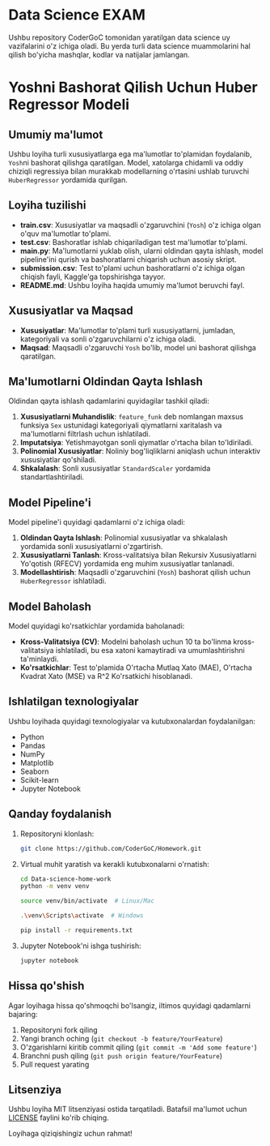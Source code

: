 # Data Science EXAM

Ushbu repository CoderGoC tomonidan yaratilgan data science uy vazifalarini o'z ichiga oladi. Bu yerda turli data science muammolarini hal qilish bo'yicha mashqlar, kodlar va natijalar jamlangan.

# Yoshni Bashorat Qilish Uchun Huber Regressor Modeli

## Umumiy ma'lumot
Ushbu loyiha turli xususiyatlarga ega ma'lumotlar to'plamidan foydalanib, `Yosh`ni bashorat qilishga qaratilgan. Model, xatolarga chidamli va oddiy chiziqli regressiya bilan murakkab modellarning o'rtasini ushlab turuvchi `HuberRegressor` yordamida qurilgan.


## Loyiha tuzilishi
- **train.csv**: Xususiyatlar va maqsadli o'zgaruvchini (`Yosh`) o'z ichiga olgan o'quv ma'lumotlar to'plami.
- **test.csv**: Bashoratlar ishlab chiqariladigan test ma'lumotlar to'plami.
- **main.py**: Ma'lumotlarni yuklab olish, ularni oldindan qayta ishlash, model pipeline'ini qurish va bashoratlarni chiqarish uchun asosiy skript.
- **submission.csv**: Test to'plami uchun bashoratlarni o'z ichiga olgan chiqish fayli, Kaggle'ga topshirishga tayyor.
- **README.md**: Ushbu loyiha haqida umumiy ma'lumot beruvchi fayl.

## Xususiyatlar va Maqsad
- **Xususiyatlar**: Ma'lumotlar to'plami turli xususiyatlarni, jumladan, kategoriyali va sonli o'zgaruvchilarni o'z ichiga oladi.
- **Maqsad**: Maqsadli o'zgaruvchi `Yosh` bo'lib, model uni bashorat qilishga qaratilgan.

## Ma'lumotlarni Oldindan Qayta Ishlash
Oldindan qayta ishlash qadamlarini quyidagilar tashkil qiladi:
1. **Xususiyatlarni Muhandislik**: `feature_funk` deb nomlangan maxsus funksiya `Sex` ustunidagi kategoriyali qiymatlarni xaritalash va ma'lumotlarni filtrlash uchun ishlatiladi.
2. **Imputatsiya**: Yetishmayotgan sonli qiymatlar o'rtacha bilan to'ldiriladi.
3. **Polinomial Xususiyatlar**: Noliniy bog'liqliklarni aniqlash uchun interaktiv xususiyatlar qo'shiladi.
4. **Shkalalash**: Sonli xususiyatlar `StandardScaler` yordamida standartlashtiriladi.

## Model Pipeline'i
Model pipeline'i quyidagi qadamlarni o'z ichiga oladi:
1. **Oldindan Qayta Ishlash**: Polinomial xususiyatlar va shkalalash yordamida sonli xususiyatlarni o'zgartirish.
2. **Xususiyatlarni Tanlash**: Kross-valitatsiya bilan Rekursiv Xususiyatlarni Yo'qotish (RFECV) yordamida eng muhim xususiyatlar tanlanadi.
3. **Modellashtirish**: Maqsadli o'zgaruvchini (`Yosh`) bashorat qilish uchun `HuberRegressor` ishlatiladi.

## Model Baholash
Model quyidagi ko'rsatkichlar yordamida baholanadi:
- **Kross-Valitatsiya (CV)**: Modelni baholash uchun 10 ta bo'linma kross-valitatsiya ishlatiladi, bu esa xatoni kamaytiradi va umumlashtirishni ta'minlaydi.
- **Ko'rsatkichlar**: Test to'plamida O'rtacha Mutlaq Xato (MAE), O'rtacha Kvadrat Xato (MSE) va R^2 Ko'rsatkichi hisoblanadi.


## Ishlatilgan texnologiyalar

Ushbu loyihada quyidagi texnologiyalar va kutubxonalardan foydalanilgan:
- Python
- Pandas
- NumPy
- Matplotlib
- Seaborn
- Scikit-learn
- Jupyter Notebook

## Qanday foydalanish

1. Repositoryni klonlash:
   ```bash
   git clone https://github.com/CoderGoC/Homework.git
   ```
2. Virtual muhit yaratish va kerakli kutubxonalarni o'rnatish:
   ```bash
   cd Data-science-home-work
   python -m venv venv
   ```
   ```bash
   source venv/bin/activate  # Linux/Mac
   ```
   ```bash
   .\venv\Scripts\activate  # Windows
   ```
   ```bash
   pip install -r requirements.txt
   ```
3. Jupyter Notebook'ni ishga tushirish:
   ```bash
   jupyter notebook
   ```

## Hissa qo'shish

Agar loyihaga hissa qo'shmoqchi bo'lsangiz, iltimos quyidagi qadamlarni bajaring:
1. Repositoryni fork qiling
2. Yangi branch oching (`git checkout -b feature/YourFeature`)
3. O'zgarishlarni kiritib commit qiling (`git commit -m 'Add some feature'`)
4. Branchni push qiling (`git push origin feature/YourFeature`)
5. Pull request yarating

## Litsenziya

Ushbu loyiha MIT litsenziyasi ostida tarqatiladi. Batafsil ma'lumot uchun [LICENSE](LICENSE) faylini ko'rib chiqing.



Loyihaga qiziqishingiz uchun rahmat!
